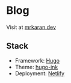 # Blog

Visit at [mrkaran.dev](https://mrkaran.dev)

## Stack

- Framework: [Hugo](https://gohugo.io/)
- Theme: [hugo-ink](https://github.com/knadh/hugo-ink)
- Deployment: [Netlify](https://www.netlify.com/)
